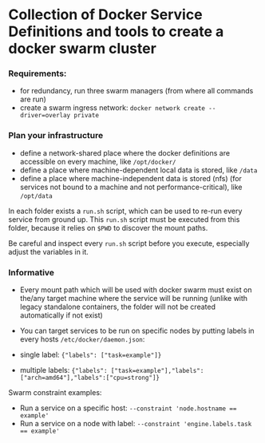 # Collection of Docker Service Definitions and tools to create a docker swarm cluster

### Requirements:
- for redundancy, run three swarm managers (from where all commands are run)
- create a swarm ingress network: `docker network create --driver=overlay private`

### Plan your infrastructure 
- define a network-shared place where the docker definitions are accessible on every machine, like `/opt/docker/`
- define a place where machine-dependent local data is stored, like `/data`
- define a place where machine-independent data is stored (nfs) (for services not bound to a machine and not performance-critical), like `/opt/data`

In each folder exists a `run.sh` script, which can be used to re-run every service from ground up.
This `run.sh` script must be executed from this folder, because it relies on `$PWD` to discover the mount paths.

Be careful and inspect every `run.sh` script before you execute, especially adjust the variables in it.

### Informative
- Every mount path which will be used with docker swarm must exist on the/any target machine where the service will be running (unlike with legacy standalone containers, the folder will not be created automatically if not exist)

- You can target services to be run on specific nodes by putting labels in every hosts `/etc/docker/daemon.json`:

- single label: `{"labels": ["task=example"]}`
- multiple labels: `{"labels": ["task=example"],"labels":["arch=amd64"],"labels":["cpu=strong"]}`

Swarm constraint examples:

- Run a service on a specific host: `--constraint 'node.hostname == example'`
- Run a service on a node with label: `--constraint 'engine.labels.task == example'`


